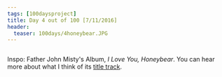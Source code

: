 ```yaml
---
tags: [100daysproject]
title: Day 4 out of 100 [7/11/2016]
header:
  teaser: 100days/4honeybear.JPG
---
```


<img src="{{ site.url }}{{ site.baseurl }}/images/100days/4honeybear.JPG" alt="">


Inspo: Father John Misty's Album, <i>I Love You, Honeybear</i>. You can hear more about what I think of its <a href="http://sceneandheardonline.com/2016/02/25/what-were-listening-to-25th-february/">title track</a>.


